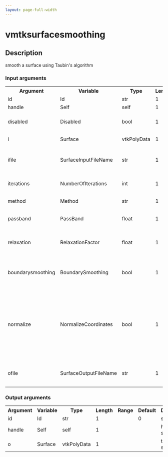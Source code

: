 ```yaml
---
layout: page-full-width
---
```

<h1>vmtksurfacesmoothing</h1>
<h2>Description</h2>
smooth a surface using Taubin's algorithm
<h3>Input arguments</h3>
<table class="vmtkscripts">
<tr>
<th>Argument</th><th>Variable</th><th>Type</th><th>Length</th><th>Range</th><th>Default</th><th>Description</th>
</tr>
<tr><td>id</td><td>Id</td><td>str</td><td>1</td><td></td><td>0</td><td>script id</td>
</tr>
<tr><td>handle</td><td>Self</td><td>self</td><td>1</td><td></td><td></td><td>handle to self</td>
</tr>
<tr><td>disabled</td><td>Disabled</td><td>bool</td><td>1</td><td></td><td>0</td><td>disable execution and piping</td>
</tr>
<tr><td>i</td><td>Surface</td><td>vtkPolyData</td><td>1</td><td></td><td></td><td>the input surface</td>
</tr>
<tr><td>ifile</td><td>SurfaceInputFileName</td><td>str</td><td>1</td><td></td><td></td><td>filename for the default Surface reader</td>
</tr>
<tr><td>iterations</td><td>NumberOfIterations</td><td>int</td><td>1</td><td>(0,)</td><td>1</td><td>number of iterations (e.g. 25)</td>
</tr>
<tr><td>method</td><td>Method</td><td>str</td><td>1</td><td>["taubin","laplace"]</td><td>taubin</td><td>smoothing method</td>
</tr>
<tr><td>passband</td><td>PassBand</td><td>float</td><td>1</td><td></td><td>1.0</td><td>pass band (e.g. 0.1) - taubin only</td>
</tr>
<tr><td>relaxation</td><td>RelaxationFactor</td><td>float</td><td>1</td><td>(0.0,)</td><td>0.01</td><td>relaxation factor (e.g. 0.01) - laplace only</td>
</tr>
<tr><td>boundarysmoothing</td><td>BoundarySmoothing</td><td>bool</td><td>1</td><td></td><td>1</td><td>toggle allow change of position of boundary points</td>
</tr>
<tr><td>normalize</td><td>NormalizeCoordinates</td><td>bool</td><td>1</td><td></td><td>1</td><td>toggle normalization of coordinates prior to filtering to minimize spurious translation effects - taubin only</td>
</tr>
<tr><td>ofile</td><td>SurfaceOutputFileName</td><td>str</td><td>1</td><td></td><td></td><td>filename for the default Surface writer</td>
</tr>
</table>
<h3>Output arguments</h3>
<table class="vmtkscripts">
<tr>
<th>Argument</th><th>Variable</th><th>Type</th><th>Length</th><th>Range</th><th>Default</th><th>Description</th>
</tr>
<tr><td>id</td><td>Id</td><td>str</td><td>1</td><td></td><td>0</td><td>script id</td>
</tr>
<tr><td>handle</td><td>Self</td><td>self</td><td>1</td><td></td><td></td><td>handle to self</td>
</tr>
<tr><td>o</td><td>Surface</td><td>vtkPolyData</td><td>1</td><td></td><td></td><td>the output surface</td>
</tr>
</table>

